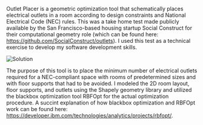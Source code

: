 Outlet Placer is a geometric optimization tool that schematically places electrical outlets in a room according to design constraints and National Electrical Code (NEC) rules. This was a take home test made publicly available by the San Francisco-based housing startup Social Construct for their computational geometry role (which can be found here: https://github.com/SocialConstruct/outlets). I used this test as a technical exercise to develop my software development skills.

![Solution](https://user-images.githubusercontent.com/63329231/105241262-69bb1b00-5b3b-11eb-8af0-12d90fa423de.png)

The purpose of this tool is to place the minimum number of electrical outlets required for a NEC-compliant space with rooms of predetermined sizes and with floor supports that had to be avoided. I modeled the 2D room layout, floor supports, and outlets using the Shapely geometry library and utilized the blackbox optimization tool RBFOpt for the actual optimization procedure. A succint explanation of how blackbox optimization and RBFOpt work can be found here: https://developer.ibm.com/technologies/analytics/projects/rbfopt/.




